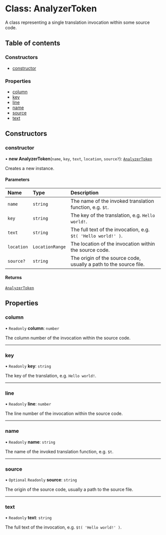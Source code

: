 # Class: AnalyzerToken

A class representing a single translation invocation within some source code.

## Table of contents

### Constructors

- [constructor](AnalyzerToken.md#constructor)

### Properties

- [column](AnalyzerToken.md#column)
- [key](AnalyzerToken.md#key)
- [line](AnalyzerToken.md#line)
- [name](AnalyzerToken.md#name)
- [source](AnalyzerToken.md#source)
- [text](AnalyzerToken.md#text)

## Constructors

### constructor

• **new AnalyzerToken**(`name`, `key`, `text`, `location`, `source?`): [`AnalyzerToken`](AnalyzerToken.md)

Creates a new instance.

#### Parameters

| Name | Type | Description |
| :------ | :------ | :------ |
| `name` | `string` | The name of the invoked translation function, e.g. `$t`. |
| `key` | `string` | The key of the translation, e.g. `Hello world!`. |
| `text` | `string` | The full text of the invocation, e.g. `$t( 'Hello world!' )`. |
| `location` | `LocationRange` | The location of the invocation within the source code. |
| `source?` | `string` | The origin of the source code, usually a path to the source file. |

#### Returns

[`AnalyzerToken`](AnalyzerToken.md)

## Properties

### column

• `Readonly` **column**: `number`

The column number of the invocation within the source code.

___

### key

• `Readonly` **key**: `string`

The key of the translation, e.g. `Hello world!`.

___

### line

• `Readonly` **line**: `number`

The line number of the invocation within the source code.

___

### name

• `Readonly` **name**: `string`

The name of the invoked translation function, e.g. `$t`.

___

### source

• `Optional` `Readonly` **source**: `string`

The origin of the source code, usually a path to the source file.

___

### text

• `Readonly` **text**: `string`

The full text of the invocation, e.g. `$t( 'Hello world!' )`.
